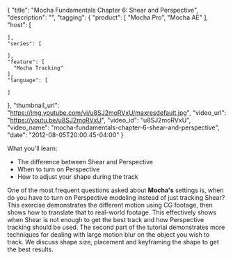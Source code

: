 {
  "title": "Mocha Fundamentals Chapter 6: Shear and Perspective",
  "description": "",
  "tagging": {
    "product": [
      "Mocha Pro",
      "Mocha AE"
    ],
    "host": [

    ],
    "series": [

    ],
    "feature": [
      "Mocha Tracking"
    ],
    "language": [

    ]
  },
  "thumbnail_url": "https://img.youtube.com/vi/u8SJ2moRVxU/maxresdefault.jpg",
  "video_url": "https://youtu.be/u8SJ2moRVxU",
  "video_id": "u8SJ2moRVxU",
  "video_name": "mocha-fundamentals-chapter-6-shear-and-perspective",
  "date": "2012-08-05T20:00:45-04:00"
}

What you'll learn:

  * The difference between Shear and Perspective
  * When to turn on Perspective
  * How to adjust your shape during the track

One of the most frequent questions asked about **Mocha's** settings is, when
do you have to turn on Perspective modeling instead of just tracking Shear?
This exercise demonstrates the different motion using CG footage, then shows
how to translate that to real-world footage. This effectively shows when Shear
is not enough to get the best track and how Perspective tracking should be
used. The second part of the tutorial demonstrates more techniques for dealing
with large motion blur on the object you wish to track. We discuss shape size,
placement and keyframing the shape to get the best results.
